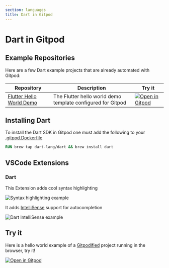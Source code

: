 ```yaml
---
section: languages
title: Dart in Gitpod
---
```


<script context="module">
  export const prerender = true;
</script>

# Dart in Gitpod

## Example Repositories

Here are a few Dart example projects that are already automated with Gitpod:

<div class="overflow-x-auto">

| Repository                                                                | Description                                                 | Try it                                                                                                                             |
| ------------------------------------------------------------------------- | ----------------------------------------------------------- | ---------------------------------------------------------------------------------------------------------------------------------- |
| [Flutter Hello World Demo](https://github.com/gitpod-io/template-flutter) | The Flutter hello world demo template configured for Gitpod | [![Open in Gitpod](https://gitpod.io/button/open-in-gitpod.svg)](https://gitpod.io/#https://github.com/gitpod-io/template-flutter) |

</div>

## Installing Dart

To install the Dart SDK in Gitpod one must add the following to your [.gitpod.Dockerfile](/docs/integrations/docker)

```dockerfile
RUN brew tap dart-lang/dart && brew install dart
```

## VSCode Extensions

### Dart

This Extension adds cool syntax highlighting

![Syntax highlighting example](../../../static/images/docs/AfterSyntaxHighlighting.png)

It adds [IntelliSense](https://code.visualstudio.com/docs/editor/intellisense) support for autocompletion

![Dart IntelliSense example](../../../static/images/docs/DartIntellisenseExample.png)

## Try it

Here is a hello world example of a [Gitpodified](/guides/gitpodify) project running in the browser, try it!

[![Open in Gitpod](https://gitpod.io/button/open-in-gitpod.svg)](https://gitpod.io/#https://github.com/gitpod-io/Gitpod-Dart)
